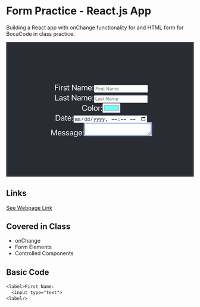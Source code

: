 # Form Practice - React.js App 
Building a React app with onChange functionality for and HTML form for BocaCode in class practice.

![screen shot](./public/images/README.png)

## Links
[See Webpage Link](https://form-practice-lc.web.app/)

## Covered in Class
* onChange
* Form Elements
* Controlled Components

## Basic Code
```
<label>First Name:
  <input type="text">
<label/>

```